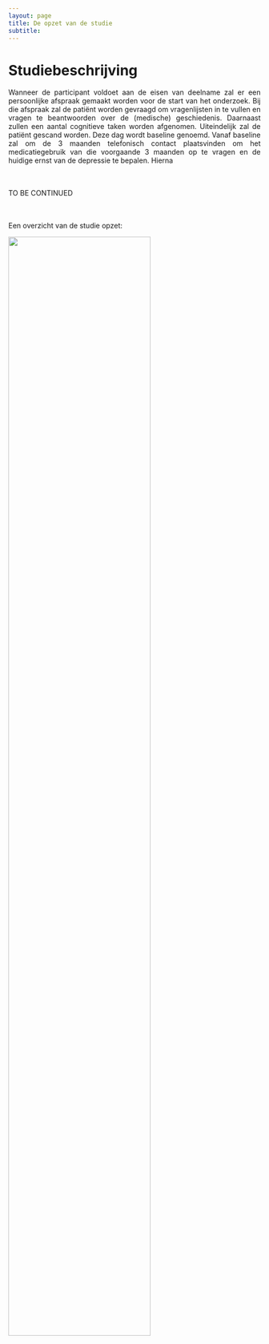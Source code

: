 ```yaml
---
layout: page
title: De opzet van de studie
subtitle:
---
```


# Studiebeschrijving

<div align = "justify"> 
	<p>
Wanneer de participant voldoet aan de eisen van deelname zal er een persoonlijke afspraak gemaakt worden voor de start van het onderzoek. Bij die afspraak zal de patiënt worden gevraagd om vragenlijsten in te vullen en vragen te beantwoorden over de (medische) geschiedenis. Daarnaast zullen een aantal cognitieve taken worden afgenomen. Uiteindelijk zal de patiënt gescand worden. Deze dag wordt baseline genoemd. Vanaf baseline zal om de 3 maanden telefonisch contact plaatsvinden om het medicatiegebruik van die voorgaande 3 maanden op te vragen en de huidige ernst van de depressie te bepalen. Hierna 


<br><br>TO BE CONTINUED


<br><br>Een overzicht van de studie opzet:

</p>
</div>

<img src="{{ 'img/studydesign.png' | relative_url }}"  style = "width:75%" align="justify" />


